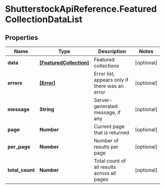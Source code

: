 # ShutterstockApiReference.FeaturedCollectionDataList

## Properties
Name | Type | Description | Notes
------------ | ------------- | ------------- | -------------
**data** | [**[FeaturedCollection]**](FeaturedCollection.md) | Featured collections | [optional] 
**errors** | [**[Error]**](Error.md) | Error list; appears only if there was an error | [optional] 
**message** | **String** | Server-generated message, if any | [optional] 
**page** | **Number** | Current page that is returned | [optional] 
**per_page** | **Number** | Number of results per page | [optional] 
**total_count** | **Number** | Total count of all results across all pages | [optional] 


